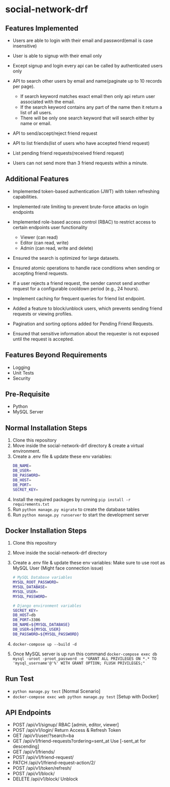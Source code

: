 # social-network-drf

## Features Implemented

- Users are able to login with their email and password(email is case
insensitive)
- User is able to signup with their email only
- Except signup and login every api can be called by authenticated users only

- API to search other users by email and name(paginate up to 10 records per page).
    - If search keyword matches exact email then only api return user associated with the email.
    - If the search keyword contains any part of the name then it return a list of all users.
    - There will be only one search keyword that will search either by name or email.
- API to send/accept/reject friend request
- API to list friends(list of users who have accepted friend request)
- List pending friend requests(received friend request)
- Users can not send more than 3 friend requests within a minute.

## Additional Features
- Implemented token-based authentication (JWT) with token refreshing capabilities.

- Implemented rate limiting to prevent brute-force attacks on login endpoints

- Implemented role-based access control (RBAC) to restrict access to certain
endpoints user functionality
    - Viewer (can read)
    - Editor (can read, write)
    - Admin (can read, write and delete)

- Ensured the search is optimized for large datasets.

- Ensured atomic operations to handle race conditions when sending or accepting
friend requests.

- If a user rejects a friend request, the sender cannot send another request for a
configurable cooldown period (e.g., 24 hours).

- Implement caching for frequent queries for friend list endpoint.

- Added a feature to block/unblock users, which prevents sending friend requests or
viewing profiles.

- Pagination and sorting options added for Pending Friend Requests.

- Ensured that sensitive information about the requester is not exposed until the
request is accepted.



## Features Beyond Requirements
- Logging
- Unit Tests
- Security

## Pre-Requisite
- Python
- MySQL Server 

## Normal Installation Steps
1. Clone this repository
2. Move inside the social-network-drf directory & create a virtual environment.
3. Create a .env file & update these env variables:
    ```bash
    DB_NAME= 
    DB_USER=
    DB_PASSWORD=
    DB_HOST=
    DB_PORT=
    SECRET_KEY=
4. Install the required packages by running `pip install -r requirements.txt`
5. Run `python manage.py migrate` to create the database tables
6. Run `python manage.py runserver` to start the development server


## Docker Installation Steps
1. Clone this repository
2. Move inside the social-network-drf directory
3. Create a .env file & update these env variables:
Make sure to use root as MySQL User (Might face connection issue)
    ```bash
    # MySQL Database variables
    MYSQL_ROOT_PASSWORD=
    MYSQL_DATABASE=
    MYSQL_USER=
    MYSQL_PASSWORD=

    # Django environment variables
    SECRET_KEY=
    DB_HOST=db
    DB_PORT=3306
    DB_NAME=${MYSQL_DATABASE}
    DB_USER=${MYSQL_USER}
    DB_PASSWORD=${MYSQL_PASSWORD}

4. `docker-compose up --build -d` 

5. Once MySQL server is up run this command `docker-compose exec db mysql -uroot -proot_password -e "GRANT ALL PRIVILEGES ON *.* TO 'mysql_username'@'%' WITH GRANT OPTION; FLUSH PRIVILEGES;"`

## Run Test
-  `python manage.py test` [Normal Scenario]
-  `docker-compose exec web python manage.py test` [Setup with Docker]

## API Endpoints
- POST /api/v1/signup/  RBAC [admin, editor, viewer]
- POST /api/v1/login/   Return Access & Refresh Token
- GET /api/v1/user/?search=ba 
- GET /api/v1/friend-requests?ordering=sent_at  Use [-sent_at for descending]
- GET /api/v1/friends/ 
- POST /api/v1/friend-request/
- PATCH /api/v1/friend-request-action/2/
- POST /api/v1/token/refresh/
- POST /api/v1/block/
- DELETE /api/v1/block/  Unblock